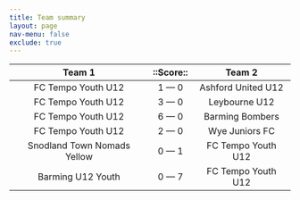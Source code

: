```yaml
---
title: Team summary
layout: page
nav-menu: false
exclude: true
---
```




|           Team 1            |  ::Score::  |       Team 2       |
|:---------------------------:|:-----------:|:------------------:|
|     FC Tempo Youth U12      | 1 &mdash; 0 | Ashford United U12 |
|     FC Tempo Youth U12      | 3 &mdash; 0 |   Leybourne U12    |
|     FC Tempo Youth U12      | 6 &mdash; 0 |  Barming Bombers   |
|     FC Tempo Youth U12      | 2 &mdash; 0 |   Wye Juniors FC   |
| Snodland Town Nomads Yellow | 0 &mdash; 1 | FC Tempo Youth U12 |
|      Barming U12 Youth      | 0 &mdash; 7 | FC Tempo Youth U12 |

 <br /><br /><br />